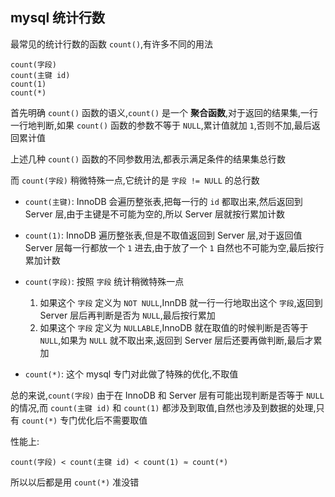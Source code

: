 ## mysql 统计行数

最常见的统计行数的函数 `count()`,有许多不同的用法

```
count(字段)
count(主键 id)
count(1)
count(*)
```

首先明确 `count()` 函数的语义,`count()` 是一个 **聚合函数**,对于返回的结果集,一行一行地判断,如果 `count()` 函数的参数不等于 `NULL`,累计值就加 `1`,否则不加,最后返回累计值

上述几种 `count()` 函数的不同参数用法,都表示满足条件的结果集总行数

而 `count(字段)` 稍微特殊一点,它统计的是 `字段 != NULL` 的总行数

* `count(主键)`: InnoDB 会遍历整张表,把每一行的 `id` 都取出来,然后返回到 Server 层,由于主键是不可能为空的,所以 Server 层就按行累加计数
* `count(1)`: InnoDB 遍历整张表,但是不取值返回到 Server 层,对于返回值 Server 层每一行都放一个 `1` 进去,由于放了一个 `1` 自然也不可能为空,最后按行累加计数
* `count(字段)`: 按照 `字段` 统计稍微特殊一点

    1. 如果这个 `字段` 定义为 `NOT NULL`,InnDB 就一行一行地取出这个 `字段`,返回到 Server 层后再判断是否为 `NULL`,最后按行累加
    2. 如果这个 `字段` 定义为 `NULLABLE`,InnoDB 就在取值的时候判断是否等于 `NULL`,如果为 `NULL` 就不取出来,返回到 Server 层后还要再做判断,最后才累加
* `count(*)`: 这个 mysql 专门对此做了特殊的优化,不取值

总的来说,`count(字段)` 由于在 InnoDB 和 Server 层有可能出现判断是否等于 `NULL` 的情况,而 `count(主键 id)` 和 `count(1)` 都涉及到取值,自然也涉及到数据的处理,只有 `count(*)` 专门优化后不需要取值

性能上:
```
count(字段) < count(主键 id) < count(1) ≈ count(*)
```
所以以后都是用 `count(*)` 准没错